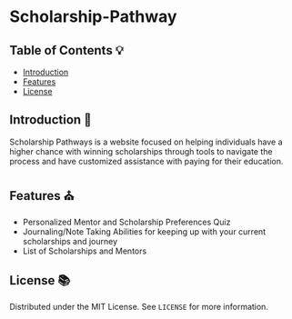 # Scholarship-Pathway

## Table of Contents 💡
- [Introduction](#introduction)
- [Features](#features)
- [License](#license)

## Introduction 🔋
Scholarship Pathways is a website focused on helping individuals have a higher chance with winning scholarships through tools to navigate the process and have customized assistance with paying for their education.

## Features ⛪️
- Personalized Mentor and Scholarship Preferences Quiz
- Journaling/Note Taking Abilities for keeping up with your current scholarships and journey
- List of Scholarships and Mentors

## License 📚
Distributed under the MIT License. See `LICENSE` for more information.
